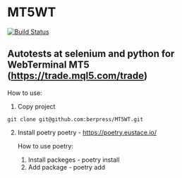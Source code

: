 # MT5WT
[![Build Status](https://travis-ci.org/berpress/MT5WT.svg?branch=master)](https://travis-ci.org/berpress/MT5WT)

## Autotests at selenium and python for WebTerminal МТ5 (https://trade.mql5.com/trade)

How to use:
1. Copy project
```
git clone git@github.com:berpress/MT5WT.git
```
2. Install poetry 
    poetry - https://poetry.eustace.io/
    
    How to use poetry:
    1. Install packeges - poetry install
    2. Add package - poetry add <package>
